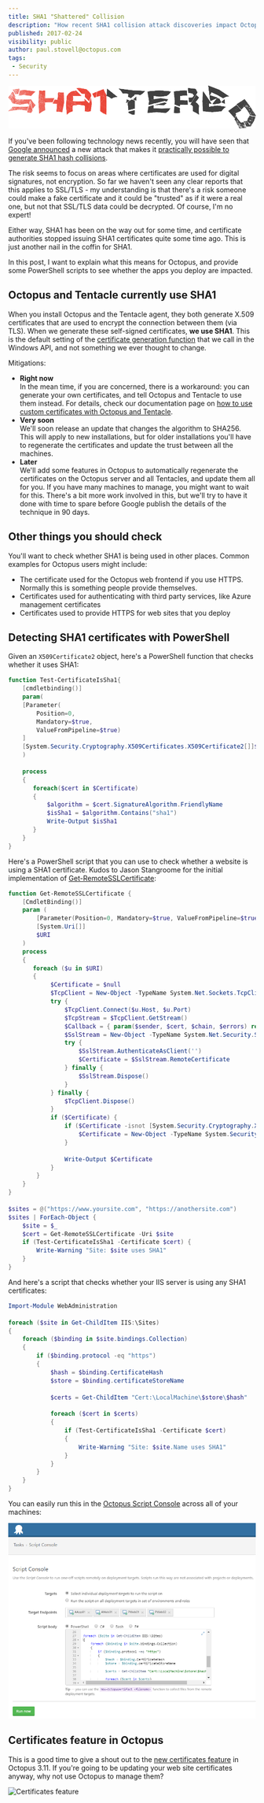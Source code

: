 ```yaml
---
title: SHA1 "Shattered" Collision 
description: "How recent SHA1 collision attack discoveries impact Octopus, and PowerShell scripts to detect if you use SHA1 certificates"
published: 2017-02-24
visibility: public
author: paul.stovell@octopus.com
tags: 
 - Security
---
```


![SHA1ttered logo](shattered-logo.png)

If you've been following technology news recently, you will have seen that [Google announced](https://security.googleblog.com/2017/02/announcing-first-sha1-collision.html) a new attack that makes it [practically possible to generate SHA1 hash collisions](http://shattered.io/). 

The risk seems to focus on areas where certificates are used for digital signatures, not encryption. So far we haven't seen any clear reports that this applies to SSL/TLS - my understanding is that there's a risk someone could make a fake certificate and it could be "trusted" as if it were a real one, but not that SSL/TLS data could be decrypted. Of course, I'm no expert! 

Either way, SHA1 has been on the way out for some time, and certificate authorities stopped issuing SHA1 certificates quite some time ago. This is just another nail in the coffin for SHA1. 

In this post, I want to explain what this means for Octopus, and provide some PowerShell scripts to see whether the apps you deploy are impacted. 

## Octopus and Tentacle currently use SHA1

When you install Octopus and the Tentacle agent, they both generate X.509 certificates that are used to encrypt the connection between them (via TLS). When we generate these self-signed certificates, **we use SHA1**. This is the default setting of the [certificate generation function](https://msdn.microsoft.com/en-us/library/windows/desktop/aa376039(v=vs.85).aspx) that we call in the Windows API, and not something we ever thought to change. 

Mitigations:

 - **Right now**  
   In the mean time, if you are concerned, there is a workaround: you can generate your own certificates, and tell Octopus and Tentacle to use them instead. For details, check our documentation page on [how to use custom certificates with Octopus and Tentacle](https://octopus.com/docs/how-to/how-to-use-custom-certificates-with-octopus-server-and-tentacle). 
 - **Very soon**  
   We'll soon release an update that changes the algorithm to SHA256. This will apply to new installations, but for older installations you'll have to regenerate the certificates and update the trust between all the machines. 
 - **Later**  
   We'll add some features in Octopus to automatically regenerate the certificates on the Octopus server and all Tentacles, and update them all for you. If you have many machines to manage, you might want to wait for this. There's a bit more work involved in this, but we'll try to have it done with time to spare before Google publish the details of the technique in 90 days. 

## Other things you should check

You'll want to check whether SHA1 is being used in other places. Common examples for Octopus users might include:

 - The certificate used for the Octopus web frontend if you use HTTPS. Normally this is something people provide themselves. 
 - Certificates used for authenticating with third party services, like Azure management certificates
 - Certificates used to provide HTTPS for web sites that you deploy

## Detecting SHA1 certificates with PowerShell

Given an `X509Certificate2` object, here's a PowerShell function that checks whether it uses SHA1:

```powershell
function Test-CertificateIsSha1{
    [cmdletbinding()]
    param(  
    [Parameter(
        Position=0, 
        Mandatory=$true, 
        ValueFromPipeline=$true)
    ]
    [System.Security.Cryptography.X509Certificates.X509Certificate2[]]$Certificate
    ) 

    process 
    {
       foreach($cert in $Certificate)
       {
           $algorithm = $cert.SignatureAlgorithm.FriendlyName
           $isSha1 = $algorithm.Contains("sha1")
           Write-Output $isSha1
       }
    }
}
```

Here's a PowerShell script that you can use to check whether a website is using a SHA1 certificate. Kudos to Jason Stangroome for the initial implementation of [Get-RemoteSSLCertificate](https://gist.github.com/jstangroome/5945820):

```powershell
function Get-RemoteSSLCertificate {
    [CmdletBinding()]
    param (
        [Parameter(Position=0, Mandatory=$true, ValueFromPipeline=$true)]
        [System.Uri[]]
        $URI
    )
    process 
    {
       foreach ($u in $URI)
       {
            $Certificate = $null
            $TcpClient = New-Object -TypeName System.Net.Sockets.TcpClient
            try {
                $TcpClient.Connect($u.Host, $u.Port)
                $TcpStream = $TcpClient.GetStream()
                $Callback = { param($sender, $cert, $chain, $errors) return $true }
                $SslStream = New-Object -TypeName System.Net.Security.SslStream -ArgumentList @($TcpStream, $true, $Callback)
                try {
                    $SslStream.AuthenticateAsClient('')
                    $Certificate = $SslStream.RemoteCertificate
                } finally {
                    $SslStream.Dispose()
                }
            } finally {
                $TcpClient.Dispose()
            }
            if ($Certificate) {
                if ($Certificate -isnot [System.Security.Cryptography.X509Certificates.X509Certificate2]) {
                    $Certificate = New-Object -TypeName System.Security.Cryptography.X509Certificates.X509Certificate2 -ArgumentList $Certificate
                }

                Write-Output $Certificate
            }
        }
    }
}

$sites = @("https://www.yoursite.com", "https://anothersite.com")
$sites | ForEach-Object {
    $site = $_
    $cert = Get-RemoteSSLCertificate -Uri $site
    if (Test-CertificateIsSha1 -Certificate $cert) {
        Write-Warning "Site: $site uses SHA1"
    }
}
```

And here's a script that checks whether your IIS server is using any SHA1 certificates:

```powershell
Import-Module WebAdministration

foreach ($site in Get-ChildItem IIS:\Sites)
{
    foreach ($binding in $site.bindings.Collection)
    {
        if ($binding.protocol -eq "https") 
        {
            $hash = $binding.CertificateHash
            $store = $binding.certificateStoreName

            $certs = Get-ChildItem "Cert:\LocalMachine\$store\$hash"

            foreach ($cert in $certs) 
            {
                if (Test-CertificateIsSha1 -Certificate $cert) 
                {
                    Write-Warning "Site: $site.Name uses SHA1"
                }
            } 
        }
    }
}
```

You can easily run this in the [Octopus Script Console](https://octopus.com/docs/administration/script-console) across all of your machines: 

![Running the IIS SHA1 binding detection in the Octopus script console](shattered-console.png "width=500")

## Certificates feature in Octopus

This is a good time to give a shout out to the [new certificates feature](https://octopus.com/blog/certificates-feature) in Octopus 3.11. If you're going to be updating your web site certificates anyway, why not use Octopus to manage them? 

![Certificates feature](https://i.octopus.com/blog/201702-certificate_list-BR7P.png "width=500")
 

